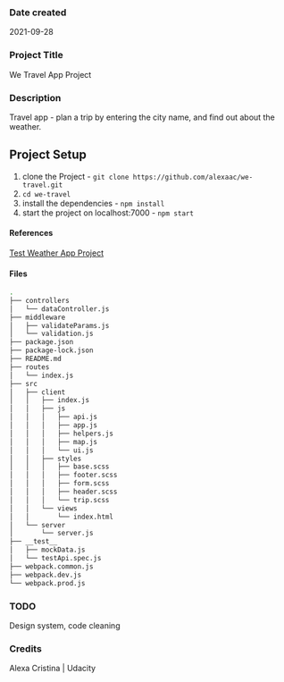 ### Date created

2021-09-28

### Project Title

We Travel App Project

### Description

Travel app - plan a trip by entering the city name, and find out about the weather.

## Project Setup

1. clone the Project - `git clone https://github.com/alexaac/we-travel.git`
2. `cd we-travel`
3. install the dependencies - `npm install`
4. start the project on localhost:7000 - `npm start`

#### References

[Test Weather App Project](https://github.com/alexaac/test-weather.git)

#### Files

```bash
.
├── controllers
│   └── dataController.js
├── middleware
│   ├── validateParams.js
│   └── validation.js
├── package.json
├── package-lock.json
├── README.md
├── routes
│   └── index.js
├── src
│   ├── client
│   │   ├── index.js
│   │   ├── js
│   │   │   ├── api.js
│   │   │   ├── app.js
│   │   │   ├── helpers.js
│   │   │   ├── map.js
│   │   │   └── ui.js
│   │   ├── styles
│   │   │   ├── base.scss
│   │   │   ├── footer.scss
│   │   │   ├── form.scss
│   │   │   ├── header.scss
│   │   │   └── trip.scss
│   │   └── views
│   │       └── index.html
│   └── server
│       └── server.js
├── __test__
│   ├── mockData.js
│   └── testApi.spec.js
├── webpack.common.js
├── webpack.dev.js
└── webpack.prod.js
```

### TODO

Design system, code cleaning

### Credits

Alexa Cristina | Udacity

